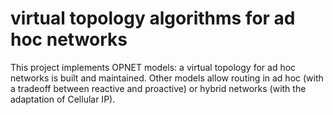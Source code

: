 # virtual topology algorithms for ad hoc networks

This project implements OPNET models: a virtual topology for ad hoc networks is built and maintained. Other models allow routing in ad hoc (with a tradeoff between reactive and proactive) or hybrid networks (with the adaptation of Cellular IP).
